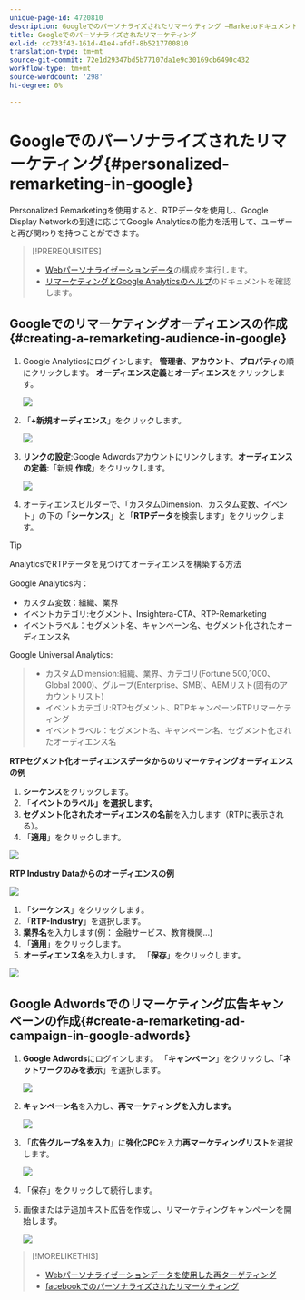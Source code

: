 ```yaml
---
unique-page-id: 4720810
description: Googleでのパーソナライズされたリマーケティング —Marketoドキュメント — 製品ドキュメント
title: Googleでのパーソナライズされたリマーケティング
exl-id: cc733f43-161d-41e4-afdf-8b5217700810
translation-type: tm+mt
source-git-commit: 72e1d29347bd5b77107da1e9c30169cb6490c432
workflow-type: tm+mt
source-wordcount: '298'
ht-degree: 0%

---
```


# Googleでのパーソナライズされたリマーケティング{#personalized-remarketing-in-google}

Personalized Remarketingを使用すると、RTPデータを使用し、Google Display Networkの到達に応じてGoogle Analyticsの能力を活用して、ユーザーと再び関わりを持つことができます。

>[!PREREQUISITES]
>
>* [Webパーソナライゼーションデータ](/help/marketo/product-docs/web-personalization/website-retargeting/retargeting-with-web-personalization-data.md)の構成を実行します。
>* [リマーケティングとGoogle Analyticsのヘルプ](https://support.google.com/analytics/topic/2611283?hl=en&amp;ref_topic=3413645)のドキュメントを確認します。


## Googleでのリマーケティングオーディエンスの作成{#creating-a-remarketing-audience-in-google}

1. Google Analyticsにログインします。 **管理者**、**アカウント**、**プロパティ**&#x200B;の順にクリックします。 **オーディエンス定義**&#x200B;と&#x200B;**オーディエンス**&#x200B;をクリックします。

   ![](assets/remarketing-ga-screenshots.jpg)

1. 「**+新規オーディエンス**」をクリックします。

   ![](assets/image2015-1-15-17-3a26-3a40.png)

1. **リンクの設定**:Google Adwordsアカウントにリンクします。**オーディエンスの定義**:「新規 **作成**」をクリックします。

   ![](assets/image2015-1-15-17-3a32-3a4.png)

1. オーディエンスビルダーで、「カスタムDimension、カスタム変数、イベント」の下の「**シーケンス**」と「**RTPデータ**&#x200B;を検索します」をクリックします。

>[!TIP]
>
>AnalyticsでRTPデータを見つけてオーディエンスを構築する方法
>
>Google Analytics内：
>
>* カスタム変数：組織、業界
>* イベントカテゴリ:セグメント、Insightera-CTA、RTP-Remarketing
>* イベントラベル：セグメント名、キャンペーン名、セグメント化されたオーディエンス名

>
>
Google Universal Analytics:
>
>* カスタムDimension:組織、業界、カテゴリ(Fortune 500,1000、Global 2000)、グループ(Enterprise、SMB)、ABMリスト(固有のアカウントリスト)
>* イベントカテゴリ:RTPセグメント、RTPキャンペーンRTPリマーケティング
>* イベントラベル：セグメント名、キャンペーン名、セグメント化されたオーディエンス名


**RTPセグメント化オーディエンスデータからのリマーケティングオーディエンスの例**

1. **シーケンス**&#x200B;をクリックします。
1. 「**イベントのラベル」を選択します。**
1. **セグメント化されたオーディエンスの名前**&#x200B;を入力します（RTPに表示される）。
1. 「**適用**」をクリックします。

![](assets/image2015-2-10-14-3a51-3a43.png)

**RTP Industry Dataからのオーディエンスの例**

![](assets/image2015-1-15-17-3a36-3a5.png)

1. 「**シーケンス**」をクリックします。
1. 「**RTP-Industry**」を選択します。
1. **業界名**&#x200B;を入力します(例： 金融サービス、教育機関…)
1. 「**適用**」をクリックします。
1. **オーディエンス名**&#x200B;を入力します。 「**保存**」をクリックします。

![](assets/image2015-1-15-18-3a29-3a16.png)

## Google Adwordsでのリマーケティング広告キャンペーンの作成{#create-a-remarketing-ad-campaign-in-google-adwords}

1. **Google Adwords**&#x200B;にログインします。 「**キャンペーン**」をクリックし、「**ネットワークのみを表示**」を選択します。

   ![](assets/image2015-1-15-18-3a31-3a58.png)

1. **キャンペーン名**&#x200B;を入力し、**再マーケティングを入力します。**

   ![](assets/image2015-1-15-18-3a35-3a7.png)

1. 「**広告グループ名を入力**」に&#x200B;**強化CPC**&#x200B;を入力&#x200B;**再マーケティングリスト**&#x200B;を選択します。

   ![](assets/image2015-1-15-18-3a51-3a57.png)

1. 「保存」をクリックして続行します。
1. 画像またはテ追加キスト広告を作成し、リマーケティングキャンペーンを開始します。

   ![](assets/image2015-1-15-18-3a47-3a21.png)

>[!MORELIKETHIS]
>
>* [Webパーソナライゼーションデータを使用した再ターゲティング](/help/marketo/product-docs/web-personalization/website-retargeting/retargeting-with-web-personalization-data.md)
>* [facebookでのパーソナライズされたリマーケティング](/help/marketo/product-docs/web-personalization/website-retargeting/personalized-remarketing-in-facebook.md)

